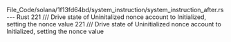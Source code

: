 File_Code/solana/1f13fd64bd/system_instruction/system_instruction_after.rs --- Rust
221     /// Drive state of Uninitalized nonce account to Initialized, setting the nonce value                                                                221     /// Drive state of Uninitialized nonce account to Initialized, setting the nonce value

